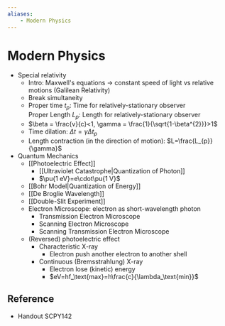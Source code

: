 ```yaml
---
aliases:
    - Modern Physics
---
```


# Modern Physics

- Special relativity
    - Intro: Maxwell's equations → constant speed of light vs relative motions (Galilean Relativity)
    - Break simultaneity
    - Proper time $t_{p}$: Time for relatively-stationary observer  
         Proper Length $L_{p}$: Length for relatively-stationary observer
    - $\beta = \frac{v}{c}<1, \gamma = \frac{1}{\sqrt{1-\beta^{2}}}>1$
    - Time dilation: $\Delta t = \gamma \Delta t_{p}$
    - Length contraction (in the direction of motion): $L=\frac{L_{p}}{\gamma}$
- Quantum Mechanics
    - [[Photoelectric Effect]]
        - [[Ultraviolet Catastrophe|Quantization of Photon]]
        - $\pu{1 eV}=e\cdot\pu{1 V}$
    - [[Bohr Model|Quantization of Energy]]
    - [[De Broglie Wavelength]]
    - [[Double-Slit Experiment]]
    - Electron Microscope: electron as short-wavelength photon
        - Transmission Electron Microscope
        - Scanning Electron Microscope
        - Scanning Transmission Electron Microscope
    - (Reversed) photoelectric effect
        - Characteristic X-ray
            - Electron push another electron to another shell
        - Continuous (Bremsstrahlung) X-ray
            - Electron lose (kinetic) energy
            - $eV=hf_\text{max}=h\frac{c}{\lambda_\text{min}}$

## Reference

- Handout SCPY142
